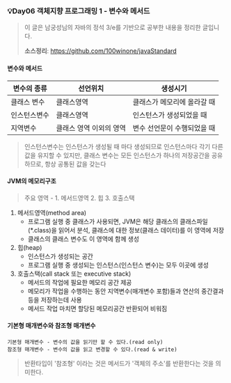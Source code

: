 ### 💡Day06 객체지향 프로그래밍 1 - 변수와 메서드
> 이 글은 남궁성님의 자바의 정석 3/e를 기반으로 공부한 내용을 정리한 글입니다.
>
> **소스정리**: https://github.com/100winone/javaStandard

#### 변수와 메서드

|변수의 종류|선언위치|생성시기|
|------|------|-------|
|클래스 변수|클래스영역|클래스가 메모리에 올라갈 때|
|인스턴스변수|클래스영역|인스턴스가 생성되었을 때|
|지역변수|클래스 영역 이외의 영역|변수 선언문이 수행되었을 때

> 인스턴스변수는 인스턴스가 생성될 때 마다 생성되므로 인스턴스마다 각기 다른 값을 유지할 수 있지만, 클래스 변수는 모든 인스턴스가 하나의 저장공간을 공유하므로, 항상 공통된 값을 갖는다

#### JVM의 메모리구조

> 주요 영역 - 1. 메서드영역 2. 힙 3. 호출스택

1. 메서드영역(method area)
    - 프로그램 실행 중 클래스가 사용되면, JVM은 해당 클래스의 클래스파일(*.class)을 읽어서 분석, 클래스에 대한 정보(클래스 데이터)를 이 영역에 저장
    - 클래스의 클래스 변수도 이 영역에 함께 생성
2. 힙(heap)
    - 인스턴스가 생성되는 공간
    - 프로그램 실행 중 생성되는 인스턴스(인스턴스 변수)는 모두 이곳에 생성
3. 호출스택(call stack 또는 executive stack)
    - 메서드의 작업에 필요한 메모리 공간 제공
    - 메모리가 작업을 수행하는 동안 지역변수(매개변수 포함)들과 연산의 중간결과 등을 저장하는데 사용
    - 메서드 작업 마치면 할당된 메모리공간 반환되어 비워짐

#### 기본형 매개변수와 참조형 매개변수

```
기본형 매개변수 - 변수의 값을 읽기만 할 수 있다.(read only)
참조형 매개변수 - 변수의 값을 읽고 변경할 수 있다.(read & write)
```

> 반환타입이 '참조형' 이라는 것은 메서드가 '객체의 주소'를 반환한다는 것을 의미한다.

